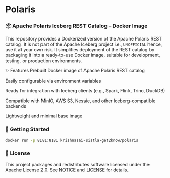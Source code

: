 # Polaris

### 📦 Apache Polaris Iceberg REST Catalog – Docker Image
This repository provides a Dockerized version of the Apache Polaris REST catalog. It is not part of the Apache Iceberg project i.e., `UNOFFICIAL` hence, use it at your own risk. It simplifies deployment of the REST catalog by packaging it into a ready-to-use Docker image, suitable for development, testing, or production environments.

✨ Features
Prebuilt Docker image of Apache Polaris REST catalog

Easily configurable via environment variables

Ready for integration with Iceberg clients (e.g., Spark, Flink, Trino, DuckDB)

Compatible with MinIO, AWS S3, Nessie, and other Iceberg-compatible backends

Lightweight and minimal base image

### 🚀 Getting Started
```bash
docker run -p 8181:8181 krishnasai-sistla-get2know/polaris
```

### 📝 License
This project packages and redistributes software licensed under the Apache License 2.0. See [NOTICE](./NOTICE) and [LICENSE](./LICENSE) for details.

